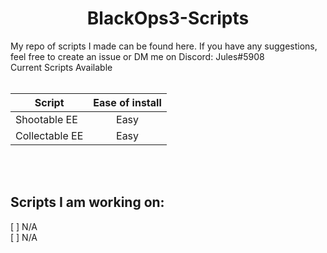 <h1 align="center">BlackOps3-Scripts</h1>
My repo of scripts I made can be found here. If you have any suggestions, feel free to create an issue or DM me on Discord: Jules#5908<br/>
Current Scripts Available<br/><br/>

| Script        | Ease of install |
| -----------   |     :-----:     |
| Shootable EE  | Easy            |
| Collectable EE| Easy            |

<br/><br/>
## Scripts I am working on:
[ ] N/A<br/>
[ ] N/A<br/>

